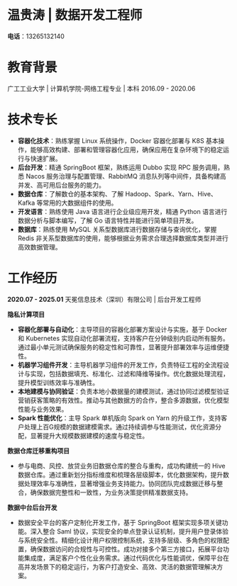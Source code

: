 # **温贵涛 | 数据开发工程师**  

**电话**：13265132140 

# **教育背景**  

广工工业大学 | 计算机学院-网络工程专业 | 本科
2016.09 - 2020.06  

# **技术专长**  

- **容器化技术**：熟练掌握 Linux 系统操作，Docker 容器化部署与 K8S 基本操作，能够高效构建、部署和管理容器化应用，确保应用在复杂环境下的稳定运行与快速扩展。
- **后台开发**：精通 SpringBoot 框架，熟练运用 Dubbo 实现 RPC 服务调用，熟悉 Nacos 服务治理与配置管理、RabbitMQ 消息队列等中间件，具备构建高并发、高可用后台服务的能力。
- **数据仓库**：了解数仓的基本架构、了解 Hadoop、Spark、Yarn、Hive、Kafka 等常用的大数据组件的使用。
- **开发语言**：熟练使用 Java 语言进行企业级应用开发，精通 Python 语言进行数据分析与脚本编写，了解 Go 语言特性并能进行简单项目开发。
- **数据库**：熟练使用 MySQL 关系型数据库进行数据存储与查询优化，掌握 Redis 非关系型数据库的使用，能够根据业务需求合理选择数据库类型并进行高效数据管理。

# **工作经历**  

**2020.07 - 2025.01**  天冕信息技术（深圳）有限公司 | 后台开发工程师

**隐私计算项目**
- **容器化部署与自动化**：主导项目的容器化部署方案设计与实施，基于 Docker 和 Kubernetes 实现自动化部署流程，支持客户在分钟级别内启动所有服务。通过最小单元测试确保服务的稳定性和可靠性，显著提升部署效率与运维便捷性。
- **机器学习组件开发**：主导机器学习组件的开发工作，负责特征工程的全流程设计与实现，包括数据填充、标准化、过滤和降维等操作。优化数据处理流程，提升模型训练效率与准确性。
- **本地建模与协同验证**：负责本地小数据量的建模测试，通过协同过滤模型验证营销获客策略的有效性。推动与其他数据方的合作，整合多源数据，优化模型性能与业务效果。
- **Spark 性能优化**：主导 Spark 单机版向 Spark on Yarn 的升级工作，支持客户处理上百G规模的数据建模需求。通过持续调参与性能测试，优化资源分配，显著提升大规模数据建模的速度与稳定性。

**数据仓库迁移重构项目**
- 参与电商、风控、放贷业务旧数据仓库的整合与重构，成功构建统一的 Hive 数据仓库。通过重新划分指标维度和梳理各层级脚本，优化数据架构，提升数据处理效率与准确性，显著增强业务支持能力。协同团队完成数据迁移与整合，确保数据完整性和一致性，为业务决策提供精准数据支持。

**数据中台后台开发**
- 数据安全平台的客户定制化开发工作，基于 SpringBoot 框架实现多项关键功能。深入整合 Saml 协议，实现安全的单点登录认证机制，提升用户登录体验与系统安全性。精细化设计用户权限控制系统，支持多层级、多角色的权限配置，确保数据访问的合规性与可控性。成功对接多个第三方接口，拓展平台功能集成度，满足客户个性化业务需求。通过代码优化与性能调优，保障平台在高并发场景下的稳定运行，为客户打造安全、高效、灵活的数据管理解决方案。
